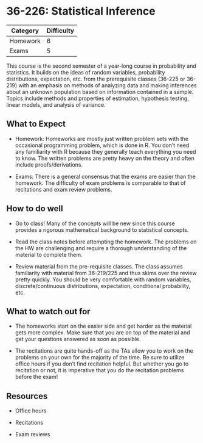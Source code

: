 # 36-226: Statistical Inference
|  Category|Difficulty  |
|--|--|
|Homework  | 6 |
|Exams  | 5 |

This course is the second semester of a year-long course in probability and statistics. It builds on the ideas of random variables, probability distributions, expectation, etc. from the prerequisite classes (36-225 or 36-219) with an emphasis on methods of analyzing data and making inferences about an unknown population based on information contained in a sample. Topics include methods and properties of estimation, hypothesis testing, linear models, and analysis of variance. 


## What to Expect
-   Homework: Homeworks are mostly just written problem sets with the occasional programming problem, which is done in R. You don’t need any familiarity with R because they generally teach everything you need to know. The written problems are pretty heavy on the theory and often include proofs/derivations.
    
-   Exams: There is a general consensus that the exams are easier than the homework. The difficulty of exam problems is comparable to that of recitations and exam review problems.

## How to do well
-   Go to class! Many of the concepts will be new since this course provides a rigorous mathematical background to statistical concepts.
    
-   Read the class notes before attempting the homework. The problems on the HW are challenging and require a thorough understanding of the material to complete them.
    
-   Review material from the pre-requisite classes. The class assumes familiarity with material from 36-219/225 and thus skims over the review pretty quickly. You should be very comfortable with random variables, discrete/continuous distributions, expectation, conditional probability, etc.

## What to watch out for
-   The homeworks start on the easier side and get harder as the material gets more complex. Make sure that you are on top of the material and get your questions answered as soon as possible.
    
-   The recitations are quite hands-off as the TAs allow you to work on the problems on your own for the majority of the time. Be sure to utilize office hours if you don’t find recitation helpful. But whether you go to recitation or not, it is imperative that you do the recitation problems before the exam!

## Resources
-   Office hours
    
-   Recitations
    
-   Exam reviews